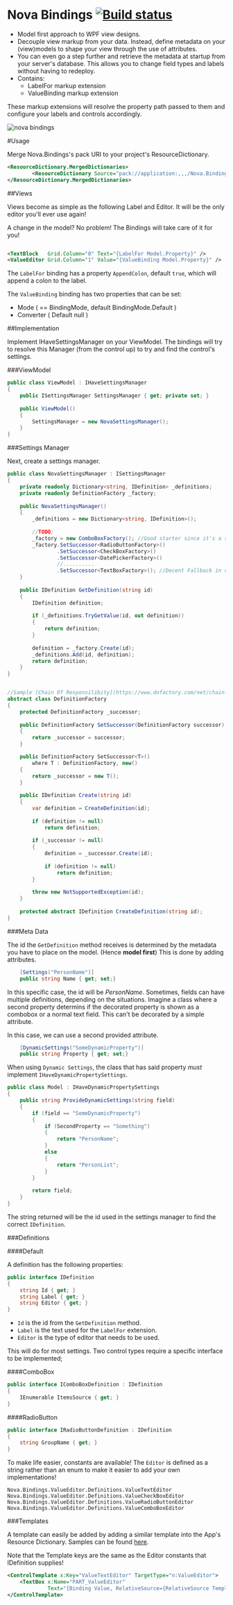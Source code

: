 Nova Bindings [![Build status](https://ci.appveyor.com/api/projects/status/h8tgvuk2xju8e2t7)](https://ci.appveyor.com/project/StevenThuriot/nova-bindings)
====

* Model first approach to WPF view designs. 
* Decouple view markup from your data. Instead, define metadata on your (view)models to shape your view through the use of attributes. 
* You can even go a step further and retrieve the metadata at startup from your server's database. This allows you to change field types and labels without having to redeploy.
* Contains:
	* LabelFor markup extension 
	* ValueBinding markup extension
	
These markup extensions will resolve the property path passed to them and configure your labels and controls accordingly.

![nova bindings](https://cloud.githubusercontent.com/assets/544444/5234817/8cb922ac-77dd-11e4-801d-bcf6bad9e994.png)

#Usage

Merge Nova.Bindings's pack URI to your project's ResourceDictionary.

```xml
<ResourceDictionary.MergedDictionaries>
		<ResourceDictionary Source="pack://application:,,,/Nova.Bindings;component/ValueEditor.xaml" />
</ResourceDictionary.MergedDictionaries>
```

##Views

Views become as simple as the following Label and Editor. It will be the only editor you'll ever use again!

A change in the model? No problem! The Bindings will take care of it for you!

```xml

<TextBlock   Grid.Column="0" Text="{LabelFor Model.Property}" />
<ValueEditor Grid.Column="1" Value="{ValueBinding Model.Property}" />

```

The `LabelFor` binding has a property `AppendColon`, default `true`, which will append a colon to the label.

The `ValueBinding` binding has two properties that can be set:
* Mode ( == BindingMode, default BindingMode.Default )
* Converter ( Default null )

##Implementation

Implement IHaveSettingsManager on your ViewModel.
The bindings will try to resolve this Manager (from the control up) to try and find the control's settings.

###ViewModel

```csharp
public class ViewModel : IHaveSettingsManager
{
	public ISettingsManager SettingsManager { get; private set; }
	
	public ViewModel()
	{
		SettingsManager = new NovaSettingsManager();
	}
}
```

###Settings Manager

Next, create a settings manager.

```csharp
public class NovaSettingsManager : ISettingsManager
{
	private readonly Dictionary<string, IDefinition> _definitions;
	private readonly DefinitionFactory _factory;
	
	public NovaSettingsManager()
	{
		_definitions = new Dictionary<string, IDefinition>();
		
		//TODO;
		_factory = new ComboBoxFactory(); //Good starter since it's a special case.
		_factory.SetSuccessor<RadioButtonFactory>()
			    .SetSuccessor<CheckBoxFactory>()
			    .SetSuccessor<DatePickerFactory>()
			    //.......... 
			    .SetSuccessor<TextBoxFactory>(); //Decent Fallback in case nothing matches.
	}
	
	public IDefinition GetDefinition(string id)
	{
		IDefinition definition;
		
		if (_definitions.TryGetValue(id, out definition))
		{
			return definition;
		}
		
		definition = _factory.Create(id);
		_definitions.Add(id, definition);
		return definition;
	}
}


//Sample [Chain Of Responsilibity](https://www.dofactory.com/net/chain-of-responsibility-design-pattern)
abstract class DefinitionFactory
{
	protected DefinitionFactory _successor;
	
	public DefinitionFactory SetSuccessor(DefinitionFactory successor)
	{
		return _successor = successor;
	}

	public DefinitionFactory SetSuccessor<T>()
		where T : DefinitionFactory, new()
	{
		return _successor = new T();
	}
	
	public IDefinition Create(string id)
	{
		var definition = CreateDefinition(id);
		
		if (definition != null)
			return definition;
		
		if (_successor != null)
		{
			definition = _successor.Create(id);
			
			if (definition != null)
				return definition;
		}
		
		throw new NotSupportedException(id);
	}
	
	protected abstract IDefinition CreateDefinition(string id);
}
```

###Meta Data

The id the `GetDefinition` method receives is determined by the metadata you have to place on the model. (Hence **model first**)
This is done by adding attributes.

```csharp
	[Settings("PersonName")]
	public string Name { get; set;}
```

In this specific case, the id will be *PersonName*.
Sometimes, fields can have multiple definitions, depending on the situations. Imagine a class where a second property determins if the decorated property is shown as a combobox or a normal text field. This can't be decorated by a simple attribute.

In this case, we can use a second provided attribute.

```csharp
	[DynamicSettings("SomeDynamicProperty")]
	public string Property { get; set;}
```

When using `Dynamic Settings`, the class that has said property _must_ implement `IHaveDynamicPropertySettings`.

```csharp
public class Model : IHaveDynamicPropertySettings
{
	public string ProvideDynamicSettings(string field)
	{
		if (field == "SomeDynamicProperty")
		{
			if (SecondProperty == "Something")
			{
				return "PersonName";
			}
			else
			{
				return "PersonList";
			}
		}
		
		return field;
	}
}
```

The string returned will be the id used in the settings manager to find the correct `IDefinition`.

###Definitions

####Default

A definition has the following properties:

```csharp
public interface IDefinition
{
	string Id { get; }
	string Label { get; }
	string Editor { get; }
}
```

* `Id` is the id from the `GetDefinition` method.
* `Label` is the text used for the `LabelFor` extension.
* `Editor` is the type of editor that needs to be used.
 
This will do for most settings. Two control types require a specific interface to be implemented;

####ComboBox

```csharp
public interface IComboBoxDefinition : IDefinition
{
    IEnumerable ItemsSource { get; }
}
```

####RadioButton

```csharp
public interface IRadioButtonDefinition : IDefinition
{
    string GroupName { get; }
}
```

To make life easier, constants are available! The `Editor` is defined as a string rather than an enum to make it easier to add your own implementations!

```
Nova.Bindings.ValueEditor.Definitions.ValueTextEditor
Nova.Bindings.ValueEditor.Definitions.ValueCheckBoxEditor
Nova.Bindings.ValueEditor.Definitions.ValueRadioButtonEditor
Nova.Bindings.ValueEditor.Definitions.ValueComboBoxEditor
```

###Templates

A template can easily be added by adding a similar template into the App's Resource Dictionary. Samples can be found [here](/Nova.Bindings/ValueEditor.xaml).

Note that the Template keys are the same as the Editor constants that IDefinition supplies!

```xml
<ControlTemplate x:Key="ValueTextEditor" TargetType="n:ValueEditor">
    <TextBox x:Name="PART_ValueEditor"
             Text="{Binding Value, RelativeSource={RelativeSource TemplatedParent}, Mode=TwoWay}" />
</ControlTemplate>
```

